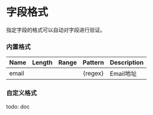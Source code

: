 # 字段格式

指定字段的格式可以自动对字段进行验证。

### 内置格式

Name | Length | Range | Pattern | Description
---- | :-----: | :----: | :-----: | :-------
email |            |           |  {regex} | Email地址

### 自定义格式

todo: doc

